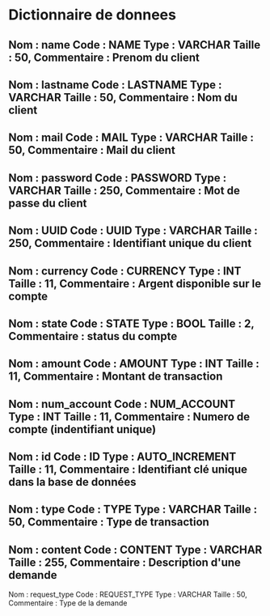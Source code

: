 # Dictionnaire de donnees

Nom : name
Code : NAME
Type : VARCHAR
Taille : 50,
Commentaire : Prenom du client
---
Nom : lastname
Code : LASTNAME
Type : VARCHAR
Taille : 50,
Commentaire : Nom du client
---
Nom : mail
Code : MAIL
Type : VARCHAR
Taille : 50,
Commentaire : Mail du client
---
Nom : password
Code : PASSWORD
Type : VARCHAR
Taille : 250,
Commentaire : Mot de passe du client
---
Nom : UUID
Code : UUID
Type : VARCHAR
Taille : 250,
Commentaire : Identifiant unique du client
---
Nom : currency
Code : CURRENCY
Type : INT
Taille : 11,
Commentaire : Argent disponible sur le compte
---
Nom : state
Code : STATE
Type : BOOL
Taille : 2,
Commentaire : status du compte
---
Nom : amount
Code : AMOUNT
Type : INT
Taille : 11,
Commentaire : Montant de transaction
---
Nom : num_account
Code : NUM_ACCOUNT
Type : INT
Taille : 11,
Commentaire : Numero de compte (indentifiant unique)
---
Nom : id
Code : ID
Type : AUTO_INCREMENT
Taille : 11,
Commentaire : Identifiant clé unique dans la base de données
---
Nom : type
Code : TYPE
Type : VARCHAR
Taille : 50,
Commentaire : Type de transaction 
---
Nom : content
Code : CONTENT
Type : VARCHAR
Taille : 255,
Commentaire : Description d'une demande
---
Nom : request_type
Code : REQUEST_TYPE
Type : VARCHAR
Taille : 50,
Commentaire : Type de la demande



